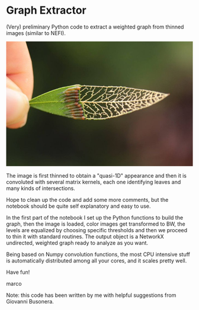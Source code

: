# Graph Extractor
(Very) preliminary Python code to extract a weighted graph from thinned images (similar to NEFI).

![photo by Matt Axisa](https://github.com/mcogoni/graph_extractor/blob/master/eaten%20leaf.jpeg)

The image is first thinned to obtain a "quasi-1D" appearance and then it is convoluted with several matrix kernels, each one identifying leaves and many kinds of intersections.

Hope to clean up the code and add some more comments, but the notebook should be quite self explanatory and easy to use.

In the first part of the notebook I set up the Python functions to build the graph, then the image is loaded, color images get transformed to BW, the levels are equalized by choosing specific thresholds and then we proceed to thin it with standard routines.
The output object is a NetworkX undirected, weighted graph ready to analyze as you want.

Being based on Numpy convolution functions, the most CPU intensive stuff is automatically distributed among all your cores, and it scales pretty well.

Have fun!

marco

Note: this code has been written by me with helpful suggestions from Giovanni Busonera.

